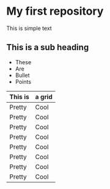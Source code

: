 # My first repository

This is simple text

## This is a sub heading

- These
- Are 
- Bullet
- Points


| This is | a grid |
| ------- | ------ |
| Pretty  | Cool   |
| Pretty  | Cool   |
| Pretty  | Cool   |
| Pretty  | Cool   |
| Pretty  | Cool   |
| Pretty  | Cool   |
| Pretty  | Cool   |
| Pretty  | Cool   |